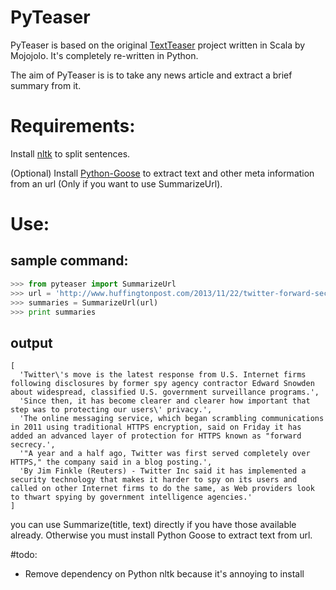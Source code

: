 PyTeaser
========

PyTeaser is based on the original [TextTeaser](https://github.com/MojoJolo/textteaser) project written in Scala by Mojojolo. It's completely re-written in Python.

The aim of PyTeaser is is to take any news article and extract a brief summary from it.


# Requirements:

Install [nltk](http://nltk.org/install.html) to split sentences.

(Optional) Install [Python-Goose](https://github.com/grangier/python-goose) to extract text and other meta information
from an url (Only if you want to use SummarizeUrl).





# Use:
## sample command:
```Python
>>> from pyteaser import SummarizeUrl
>>> url = 'http://www.huffingtonpost.com/2013/11/22/twitter-forward-secrecy_n_4326599.html'
>>> summaries = SummarizeUrl(url)
>>> print summaries

```

## output
```
[
  'Twitter\'s move is the latest response from U.S. Internet firms following disclosures by former spy agency contractor Edward Snowden about widespread, classified U.S. government surveillance programs.', 
  'Since then, it has become clearer and clearer how important that step was to protecting our users\' privacy.', 
  'The online messaging service, which began scrambling communications in 2011 using traditional HTTPS encryption, said on Friday it has added an advanced layer of protection for HTTPS known as "forward secrecy.', 
  '"A year and a half ago, Twitter was first served completely over HTTPS," the company said in a blog posting.', 
  'By Jim Finkle (Reuters) - Twitter Inc said it has implemented a security technology that makes it harder to spy on its users and called on other Internet firms to do the same, as Web providers look to thwart spying by government intelligence agencies.'
]

```

you can use Summarize(title, text) directly if you have those available already. Otherwise you must install Python Goose to extract text from url.


#todo:
- Remove dependency on Python nltk because it's annoying to install